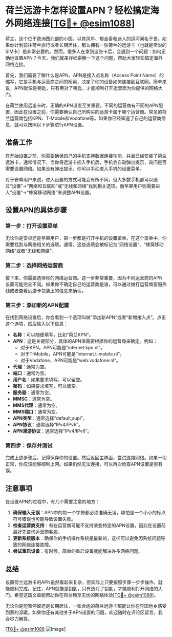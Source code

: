 # 荷兰远游卡怎样设置APN？轻松搞定海外网络连接[[TG💪+ @esim1088](https://t.me/s/esim1088)]

荷兰，这个位于欧洲西北部的小国，以其风车、郁金香和迷人的运河闻名于世。如果你计划前往荷兰旅行或者长期居住，那么拥有一张荷兰的远游卡（也就是常说的SIM卡）是非常必要的。然而，很多人在拿到这张卡后，会遇到一个问题：如何正确地设置APN？今天，我们就来详细讲解一下这个问题，帮助大家轻松搞定海外网络连接。

首先，我们需要了解什么是APN。APN是接入点名称（Access Point Name）的缩写，它是手机与运营商之间的桥梁，决定了你的设备如何连接到互联网。简单来说，APN就像是钥匙，只有用对了钥匙，才能顺利打开运营商为你提供的网络大门。

在荷兰使用远游卡时，正确的APN设置至关重要。不同的运营商有不同的APN配置，因此在设置之前，你需要确认自己所购买的远游卡属于哪个运营商。常见的荷兰运营商包括KPN、T-Mobile和Vodafone等。如果你已经知道了自己的运营商信息，就可以按照以下步骤进行APN设置。

## 准备工作

在开始设置之前，你需要确保自己的手机支持数据连接功能，并且已经安装了荷兰远游卡。通常情况下，当你将远游卡插入手机后，手机会自动弹出提示，询问是否需要设置网络。如果没有弹出提示，你可以手动进入手机的设置菜单。

对于安卓用户来说，进入设置的方式可能会有所不同，但大多数手机都可以通过“设置”→“网络和互联网”或“无线和网络”找到相关选项。而苹果用户则需要进入“设置”→“蜂窝移动网络”来调整APN设置。

## 设置APN的具体步骤

### 第一步：打开设置菜单

无论你是安卓还是苹果用户，第一步都是打开手机的设置菜单。在这个菜单中，你需要找到与网络相关的选项。通常，这些选项会被标记为“网络设置”、“蜂窝移动网络”或者“无线和网络”。

### 第二步：选择网络运营商

接下来，你需要选择你的网络运营商。这一步非常重要，因为不同运营商的APN设置可能完全不同。如果你不确定自己的运营商是谁，可以通过拨打运营商客服热线或者查看远游卡包装上的信息来确认。

### 第三步：添加新的APN配置

在找到网络设置后，你会看到一个选项叫做“添加新APN”或者“新增接入点”。点击这个选项，然后输入以下信息：

- **名称**：可以随便填写，比如“荷兰KPN”。
- **APN**：这是关键部分，具体的APN值需要根据你的运营商来确定。例如：
  - 对于KPN，APN可能是“internet.kpn.nl”。
  - 对于T-Mobile，APN可能是“internet.t-mobile.nl”。
  - 对于Vodafone，APN可能是“web.vodafone.nl”。
- **代理**：通常为空。
- **端口**：通常为空。
- **用户名**：如果要求填写，可以留空。
- **密码**：如果要求填写，可以留空。
- **服务器**：通常为空。
- **MMSC**：通常为空。
- **MMS代理**：通常为空。
- **MMS端口**：通常为空。
- **APN类型**：通常选择“default,supl”。
- **APN协议**：通常选择“IPv4/IPv6”。
- **APN漫游协议**：通常选择“IPv4/IPv6”。

### 第四步：保存并测试

完成上述步骤后，记得保存你的设置。然后返回主界面，尝试连接网络。如果一切正常，你应该能够顺利上网。如果仍然无法连接，可以再次检查APN设置是否有误。

## 注意事项

在设置APN的过程中，有几个需要注意的地方：

1. **确保输入无误**：APN中的每一个字符都必须准确无误，哪怕是一个小小的标点符号错误也可能导致设置失败。
2. **检查运营商支持**：有些运营商可能不支持某些特定的APN设置，因此在设置前最好先咨询运营商客服。
3. **更新系统版本**：确保你的手机操作系统是最新的，这样可以避免因系统问题导致的网络连接故障。
4. **尝试重启设备**：有时候，简单的重启设备就能解决许多网络问题。

## 总结

设置荷兰远游卡的APN虽然看起来复杂，但实际上只要按照步骤一步步操作，就能顺利完成。记住，APN就像是钥匙，只有选对了钥匙，才能顺利打开网络的大门。希望这篇文章能帮助你在荷兰畅享无忧的网络体验[[TG💪+ @esim1088](https://t.me/s/esim1088)]。

无论你是短暂停留还是长期居住，一张合适的荷兰远游卡都能让你在异国他乡感受到家的温暖。如果你还有其他关于APN设置的问题，欢迎随时在评论区留言，我会尽力解答。

[[TG💪+ @esim1088](https://t.me/s/esim1088) ![Image](https://i.postimg.cc/4NQfJmqS/Snipaste-2025-05-13-00-14-12.png)]